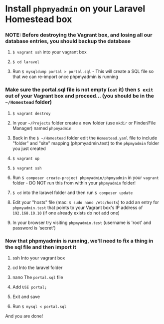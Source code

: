 # Install ```phpmyadmin``` on your Laravel Homestead box #

### NOTE: Before destroying the Vagrant box, **and losing all our database entries**, you should backup the database ###

1. ```$ vagrant ssh``` into your vagrant box

2. ```$ cd laravel```

3. Run ```$ mysqldump portal > portal.sql``` - This will create a SQL file so that we can re-import once phpmyadmin is running

### Make sure the portal.sql file is not empty (```cat``` it) then ```$ exit``` out of your Vagrant box and proceed... (you should be in the ```~/Homestead``` folder) ###

1. ```$ vagrant destroy```

2. In your ```~/Projects``` folder create a new folder (use ```mkdir``` or Finder/File Manager) named ```phpmyadmin```

3. Back in the ```$ ~/Homestead``` folder edit the ```Homestead.yaml``` file to include "folder" and "site" mapping (phpmyadmin.test) to the ```phpmyadmin``` folder you just created

4. ```$ vagrant up```

5. ```$ vagrant ssh```

6. Run ```$ composer create-project phpmyadmin/phpmyadmin``` in your ```vagrant``` folder - DO NOT run this from within your ```phpmyadmin``` folder!

7. ```$ cd``` into the laravel folder and then run ```$ composer update```

8. Edit your "hosts" file (mac: ```$ sudo nano /etc/hosts```) to add an entry for ```phpmyadmin.test``` that points to your Vagrant box's IP address of  ```192.168.10.10``` (if one already exists do not add one)

9. In your browser try visiting  ```phpmyadmin.test```  (username is 'root' and password is 'secret')

### Now that phpmyadmin is running, we'll need to fix a thing in the sql file and then import it ###

1. ssh Into your vagrant box

2. cd Into the laravel folder

3. nano The ```portal.sql``` file

4. Add ```USE portal;```

5. Exit and save

6. Run ```$ mysql < portal.sql```

And you are done!
